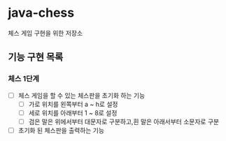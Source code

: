 # java-chess
체스 게임 구현을 위한 저장소

## 기능 구현 목록
### 체스 1단계
- [ ] 체스 게임을 할 수 있는 체스판을 초기화 하는 기능
    - [ ] 가로 위치를 왼쪽부터 a ~ h로 설정
    - [ ] 세로 위치를 아래부터 1 ~ 8로 설정
    - [ ] 검은 말은 위에서부터 대문자로 구분하고,흰 말은 아래서부터 소문자로 구분 
- [ ] 초기화 된 체스판을 출력하는 기능